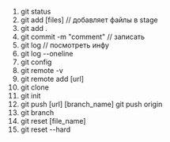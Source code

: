 1. git status
2. git add [files] // добавляет файлы в stage
3. git add .
4. git commit -m "comment"  // записать
5. git log // посмотреть инфу
6. git log --oneline
7. git config
8. git remote -v
9. git remote add [url]
10. git clone 
11. git init 
12. git push [url] [branch_name]
git push origin 
13. git branch
14. git reset [file_name]
15. git reset --hard